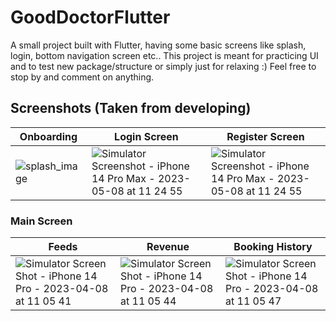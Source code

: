 # GoodDoctorFlutter

A small project built with Flutter, having some basic screens like splash, login, bottom navigation screen etc.. This project is meant for practicing UI and to test new package/structure or simply just for relaxing :) Feel free to stop by and comment on anything.

## Screenshots (Taken from developing)

| Onboarding  | Login Screen | Register Screen |
| ------------- | ------------- | ------------- |
|![splash_image](https://user-images.githubusercontent.com/18424657/236733463-53b35a3f-f2bd-4ce6-9fcb-657b8ea97dfe.png)|![Simulator Screenshot - iPhone 14 Pro Max - 2023-05-08 at 11 24 55](https://user-images.githubusercontent.com/18424657/236733590-b1277ebd-4ec2-48cf-900f-3de37e68e24b.png)|![Simulator Screenshot - iPhone 14 Pro Max - 2023-05-08 at 11 24 55](https://user-images.githubusercontent.com/18424657/236733612-6b175567-71fc-4848-a11a-939b99244fca.png)|

### Main Screen

| Feeds  | Revenue | Booking History |
| ------------- | ------------- | ------------- |
|![Simulator Screen Shot - iPhone 14 Pro - 2023-04-08 at 11 05 41](https://user-images.githubusercontent.com/18424657/230702497-a9dbc0ed-6682-4979-9f4f-48dfadc4e932.png)|![Simulator Screen Shot - iPhone 14 Pro - 2023-04-08 at 11 05 44](https://user-images.githubusercontent.com/18424657/230702500-e82b1624-c372-4b20-a999-6890807fd3bd.png)|![Simulator Screen Shot - iPhone 14 Pro - 2023-04-08 at 11 05 47](https://user-images.githubusercontent.com/18424657/230702501-68b81ebe-37b1-4dcc-a1b8-abc34f02c35b.png)|



